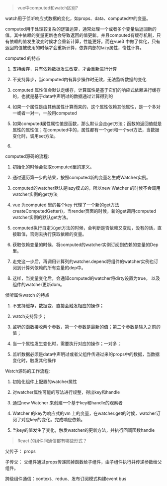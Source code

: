 > vue中computed和watch区别?

watch用于侦听响应式数据的变化，如props、data、computed中的变量。

computed用于处理较复杂的逻辑运算，通常处理一个或者多个变量后返回新的值。其中依赖的变量更新也会导致返回的值更新。并且computed有缓存机制，只有依赖的值发生改变时候才会重新计算，性能更好。而在vue3
中做了优化，只有返回的值被使用的时候才会重新计算，依靠内部的lazy属性，惰性计算。

computed 的特点  
1. 支持缓存，只有依赖数据发生改变，才会重新进行计算

2. 不支持异步，当computed内有异步操作时无效，无法监听数据的变化

3. computed 属性值会默认走缓存，计算属性是基于它们的响应式依赖进行缓存的，也就是基于data中声明过的数据通过计算得到的

4. 如果一个属性是由其他属性计算而来的，这个属性依赖其他属性，是一个多对一或者一对一，一般用computed

5. 如果computed属性属性值是函数，那么默认会走get方法；函数的返回值就是属性的属性值；在computed中的，属性都有一个get和一个set方法，当数据变化时，调用set方法。
6. 
computed源码的流程: 

1. 初始化的时候会获取computed里的定义。

2. 通过遍历第一步的结果，按照computed新的变量名生成Watcher实例。

3. computed的watcher默认是lazy模式的，所以new Watcher 的时候不会调用watcher实例的get方法

4. vue 为computed 里的每个key 代理了一个新的get方法createComputedGetter()，当render页面的时候，新的get调用computed watcher实例的默认get方法。

5. computed执行自定义get方法的时候，会判断是否依赖又变动，没有的话，直接取值，否则去执行获取依赖的变量。

6. 获取依赖变量的时候，将computed的watcher实例订阅到依赖的变量的Dep里。

7. 走完这一步后，再调用计算列的watcher.depend将组件的watcher实例也订阅到计算列依赖的所有变量的dep中。

8. 这样，当变量变化后，会通知computed的watcher将dirty设置为true， 以及组件的watcher更新dom。

侦听属性watch 的特点

1. 不支持缓存，数据变，直接会触发相应的操作；

2. watch支持异步；

3. 监听的函数接收两个参数，第一个参数是最新的值；第二个参数是输入之前的值；

4. 当一个属性发生变化时，需要执行对应的操作；一对多；

5. 监听数据必须是data中声明过或者父组件传递过来的props中的数据，当数据变化时，触发其他操作

Watch源码的工作流程:

1. 初始化组件上配置的watcher属性

2. 对watcher属性可能的写法进行规整，得出key和handle

3. 通过new Watcher 来创建一个基于key和handle的观察者

4. Watcher 的key为响应式的vm 上的变量，在watcher.get的时候，watcher订阅了对应key的变化。完成响应依赖。

5. 当key的值发生了变化，触发watcher的更新方法，并执行回调函数handle
> React 的组件间通信都有哪些形式？

父传子： props

子传父： 父组件通过props传递回掉函数给子组件，由子组件执行并传递参数给父组件。

跨级组件通信：context、redux、发布订阅模式构建event bus